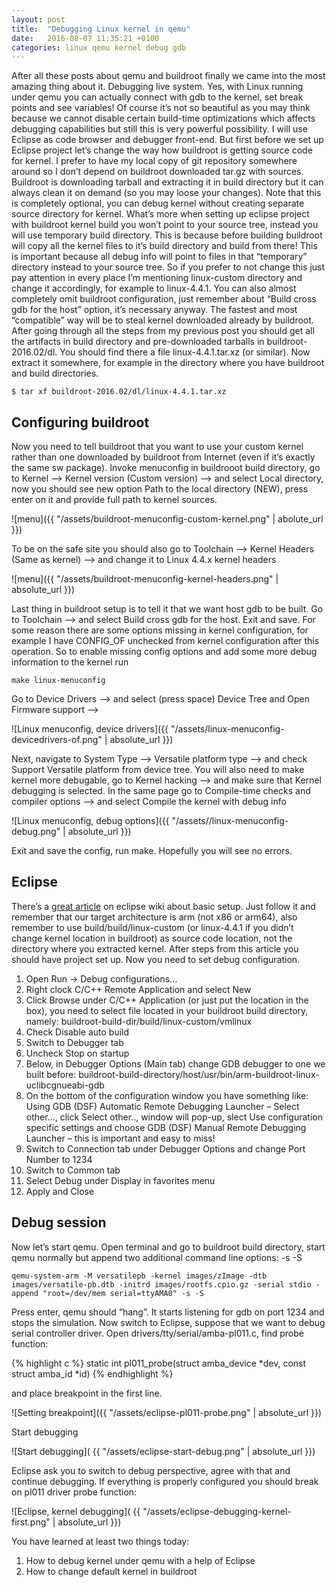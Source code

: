 ```yaml
---
layout: post
title:  "Debugging Linux kernel in qemu"
date:   2016-08-07 11:35:21 +0100
categories: linux qemu kernel debug gdb
---
```


After all these posts about qemu and buildroot finally we came into the most amazing thing about it. Debugging
live system. Yes, with Linux running under qemu you can actually connect with gdb to the kernel, set break
points and see variables! Of course it’s not so beautiful as you may think because we cannot disable certain
build-time optimizations which affects debugging capabilities but still this is very powerful possibility. I
will use Eclipse as code browser and debugger front-end. But first before we set up Eclipse project let’s
change the way how buildroot is getting source code for kernel. I prefer to have my local copy of git
repository somewhere around so I don’t depend on buildroot downloaded tar.gz with sources. Buildroot is
downloading tarball and extracting it in build directory but it can always clean it on demand (so you may
loose your changes). Note that this is completely optional, you can debug kernel without creating separate
source directory for kernel. What’s more when setting up eclipse project with buildroot kernel build you won’t
point to your source tree, instead you will use temporary build directory. This is because before building
buildroot will copy all the kernel files to it’s build directory and build from there! This is important
because all debug info will point to files in that “temporary” directory instead to your source tree. So if
you prefer to not change this just pay attention in every place I’m mentioning linux-custom directory and
change it accordingly, for example to linux-4.4.1. You can also almost completely omit buildroot configuration,
just remember about “Build cross gdb for the host” option, it’s necessary anyway. The fastest and most
“compatible” way will be to steal kernel downloaded already by buildroot. After going through all the steps
from my previous post you should get all the artifacts in build directory and pre-downloaded tarballs in
buildroot-2016.02/dl. You should find there a file linux-4.4.1.tar.xz (or similar). Now extract it somewhere,
for example in the directory where you have buildroot and build directories.

	$ tar xf buildroot-2016.02/dl/linux-4.4.1.tar.xz

## Configuring buildroot ##

Now you need to tell buildroot that you want to use your custom kernel rather than one downloaded by buildroot
from Internet (even if it’s exactly the same sw package). Invoke menuconfig in buildrooot build directory, go
to Kernel —> Kernel version (Custom version) —> and select Local directory, now you should see new option
Path to the local directory (NEW), press enter on it and provide full path to kernel sources.

![menu]({{ "/assets/buildroot-menuconfig-custom-kernel.png" | abolute_url }})

To be on the safe site you should also go to Toolchain —> Kernel Headers (Same as kernel) —> and change it to Linux 4.4.x kernel headers

![menu]({{ "/assets/buildroot-menuconfig-kernel-headers.png" | absolute_url }})

Last thing in buildroot setup is to tell it that we want host gdb to be built. Go to Toolchain —> and select
Build cross gdb for the host. Exit and save. For some reason there are some options missing in kernel
configuration, for example I have CONFIG_OF unchecked from kernel configuration after this operation. So to
enable missing config options and add some more debug information to the kernel run

	make linux-menuconfig

Go to Device Drivers —> and select (press space) Device Tree and Open Firmware support —>

![Linux menuconfig, device drivers]({{ "/assets/linux-menuconfig-devicedrivers-of.png" | absolute_url }})

Next, navigate to System Type —> Versatile platform type —> and check Support Versatile platform from device tree.
You will also need to make kernel more debugable, go to Kernel hacking —> and make sure that Kernel debugging
is selected. In the same page go to Compile-time checks and compiler options —> and select Compile the kernel with debug info

![Linux menuconfig, debug options]({{ "/assets//linux-menuconfig-debug.png" | absolute_url }})

Exit and save the config, run make. Hopefully you will see no errors.

## Eclipse ##

There’s a [great article](https://wiki.eclipse.org/HowTo_use_the_CDT_to_navigate_Linux_kernel_source) on eclipse wiki about basic setup. Just follow it and remember that our target
architecture is arm (not x86 or arm64), also remember to use build/build/linux-custom (or linux-4.4.1 if you
didn’t change kernel location in buildroot) as source code location, not the directory where you extracted
kernel. After steps from this article you should have project set up. Now you need to set debug configuration.

1. Open Run -> Debug configurations…
1. Right clock C/C++ Remote Application and select New
1. Click Browse under C/C++ Application (or just put the location in the box), you need to select file located in your buildroot build directory, namely: buildroot-build-dir/build/linux-custom/vmlinux
1. Check Disable auto build
1. Switch to Debugger tab
1. Uncheck Stop on startup
1. Below, in Debugger Options (Main tab) change GDB debugger to one we built before: buildroot-build-directory/host/usr/bin/arm-buildroot-linux-uclibcgnueabi-gdb
1. On the bottom of the configuration window you have something like: Using GDB (DSF) Automatic Remote Debugging Launcher – Select other…, click Select other.., window will pop-up, slect Use configuration specific settings and choose GDB (DSF) Manual Remote Debugging Launcher – this is important and easy to miss!
1. Switch to Connection tab under Debugger Options and change Port Number to 1234
1. Switch to Common tab
1. Select Debug under Display in favorites menu
1. Apply and Close

## Debug session ##

Now let’s start qemu. Open terminal and go to buildroot build directory, start qemu normally but append two additional command line options: -s -S

	qemu-system-arm -M versatilepb -kernel images/zImage -dtb images/versatile-pb.dtb -initrd images/rootfs.cpio.gz -serial stdio -append "root=/dev/mem serial=ttyAMA0" -s -S

Press enter, qemu should “hang”. It starts listening for gdb on port 1234 and stops the simulation. Now switch
to Eclipse, suppose that we want to debug serial controller driver. Open drivers/tty/serial/amba-pl011.c,
find probe function:

{% highlight c %}
static int pl011_probe(struct amba_device *dev, const struct amba_id *id)
{% endhighlight %}

and place breakpoint in the first line.

![Setting breakpoint]({{ "/assets/eclipse-pl011-probe.png" | absolute_url }})

Start debugging

![Start debugging]( {{ "/assets/eclipse-start-debug.png" | absolute_url }})

Eclipse ask you to switch to debug perspective, agree with that and continue debugging. If everything is properly
configured you should break on pl011 driver probe function:

![Eclipse, kernel debugging]( {{ "/assets/eclipse-debugging-kernel-first.png" | absolute_url }})

You have learned at least two things today:

1. How to debug kernel under qemu with a help of Eclipse
1. How to change default kernel in buildroot
